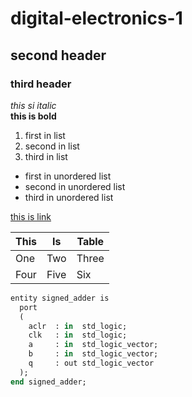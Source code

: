 # digital-electronics-1
## second header
### third header
*this si italic*  
**this is bold**  
1. first in list
2. second in list
3. third in list
- first in unordered list
- second in unordered list
- third in unordered list  
  
[this is link](https://github.com/xmacho11/digital-electronics-1)  

| This          | Is            | Table    |
| ------------- | ------------- | -------- |
| One           | Two           | Three    |
| Four          | Five          | Six      |

```ruby
entity signed_adder is
  port
  (
    aclr  : in  std_logic;
    clk   : in  std_logic;
    a     : in  std_logic_vector;
    b     : in  std_logic_vector;
    q     : out std_logic_vector
  );
end signed_adder;
```
